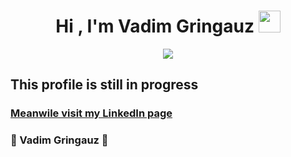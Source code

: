 <h1 align="center"><b>Hi , I'm Vadim Gringauz </b><img src="https://media.giphy.com/media/hvRJCLFzcasrR4ia7z/giphy.gif" width="35"></h1>

<p align="center">
  <a href="https://github.com/DenverCoder1/readme-typing-svg">
  <img src=
    "https://readme-typing-svg.herokuapp.com?duration=2000&font=concert+one&color=BA4A00&size=40&center=true&vCenter=true&width=600&height=100&lines=Frontend;Backend;Fullstack;Creative;Self+learner"
    >
  </a>
</p>

## This profile is still in progress

### [Meanwile visit my LinkedIn page](https://www.linkedin.com/in/vadim-gringauz/)

### :basketball: Vadim Gringauz :basketball:
